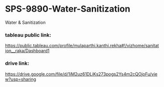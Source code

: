 # SPS-9890-Water-Sanitization
Water &amp; Sanitization


### tableau public link:
https://public.tableau.com/profile/mulaparthi.kanthi.rekha#!/vizhome/sanitation__raka/Dashboard1



### drive link:
https://drive.google.com/file/d/1iM2uz61DLiKs273pogs2Ys4m2cQOjoFu/view?usp=sharing
